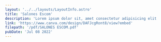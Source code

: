 ```yaml
---
layout: '../../layouts/LayoutInfo.astro'
title: 'Salones Escom'
description: 'Lorem ipsum dolor sit, amet consectetur adipisicing elit. Possimus debitis culpa impedit quae quam? Corrupti.'
link: 'https://www.canva.com/design/DAFJcgRont8/view?embed'
filepath: '/pdf/SALONES ESCOM.pdf'
pubDate: 'Jul 08 2022'
---
```

